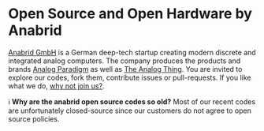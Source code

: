# Open Source and Open Hardware by Anabrid

[Anabrid GmbH](https://anabrid.com/) is a German deep-tech startup creating modern discrete and integrated analog computers.
The company produces the products and brands [Analog Paradigm](https://analogparadigm.com/) as well as
[The Analog Thing](https://the-analog-thing.org/). You are invited to explore our codes, fork them, contribute issues or pull-requests.
If you like what we do, [why not join us?](https://anabrid.com/jobs/).

:information_source: **Why are the anabrid open source codes so old?** Most of our recent codes are unfortunately closed-source since our customers do not agree to open source policies.
